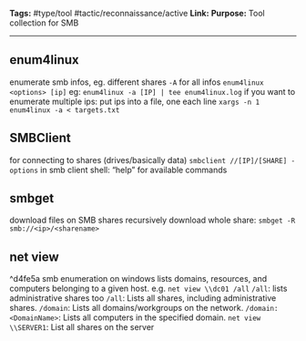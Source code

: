 **Tags:** #type/tool #tactic/reconnaissance/active 
**Link:** 
**Purpose:** Tool collection for SMB

---
## enum4linux
enumerate smb infos, eg. different shares
`-A` for all infos
`enum4linux <options> [ip]`
eg: `enum4linux -a [IP] | tee enum4linux.log` 
if you want to enumerate multiple ips:
	put ips into a file, one each line
	`xargs -n 1 enum4linux -a < targets.txt`
## SMBClient
for connecting to shares (drives/basically data)
`smbclient //[IP]/[SHARE] -options` 
in smb client shell: “help” for available commands 
## smbget
download files on SMB shares
recursively download whole share: `smbget -R smb://<ip>/<sharename>`
## net view
^d4fe5a
smb enumeration on windows
lists domains, resources, and computers belonging to a given host.
e.g. `net view \\dc01 /all`
`/all`: lists administrative shares too
`/all`: Lists all shares, including administrative shares.
`/domain`: Lists all domains/workgroups on the network.
`/domain:<DomainName>`: Lists all computers in the specified domain.
`net view \\SERVER1`: List all shares on the server

